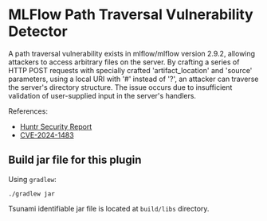 # MLFlow Path Traversal Vulnerability Detector

A path traversal vulnerability exists in mlflow/mlflow version 2.9.2, allowing attackers to access arbitrary files on the server. By crafting a series of HTTP POST requests with specially crafted 'artifact_location' and 'source' parameters, using a local URI with '#' instead of '?', an attacker can traverse the server's directory structure. The issue occurs due to insufficient validation of user-supplied input in the server's handlers.

References:
- [Huntr Security Report](https://huntr.com/bounties/52a3855d-93ff-4460-ac24-9c7e4334198d)
- [CVE-2024-1483](https://www.cve.org/CVERecord?id=CVE-2024-1483)


## Build jar file for this plugin

Using `gradlew`:

```shell
./gradlew jar
```

Tsunami identifiable jar file is located at `build/libs` directory.
